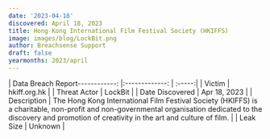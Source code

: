 ```yaml
---
date: '2023-04-18'
discovered: April 18, 2023
title: Hong Kong International Film Festival Society (HKIFFS)
image: images/blog/LockBit.png
author: Breachsense Support
draft: false
yearmonths: 2023/april
---
```


| Data Breach Report------------:     |:-------------:    | :-----:|
| Victim      | hkiff.org.hk      | 
| Threat Actor      | LockBit      | 
| Date Discovered      | Apr 18, 2023      | 
| Description      | The Hong Kong International Film Festival Society (HKIFFS) is a charitable, non-profit and non-governmental organisation dedicated to the discovery and promotion of creativity in the art and culture of film.      | 
| Leak Size      | Unknown      | 


